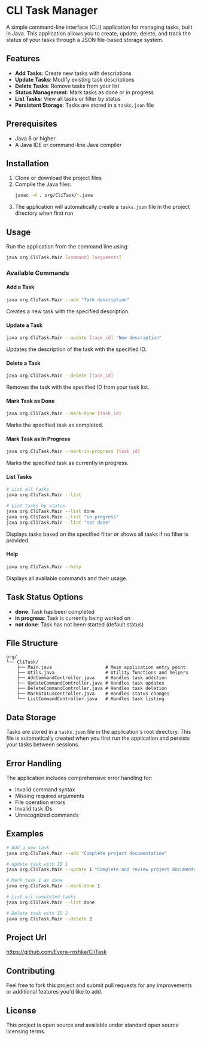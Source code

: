 # CLI Task Manager

A simple command-line interface (CLI) application for managing tasks, built in Java. This application allows you to create, update, delete, and track the status of your tasks through a JSON file-based storage system.

## Features

- **Add Tasks**: Create new tasks with descriptions
- **Update Tasks**: Modify existing task descriptions
- **Delete Tasks**: Remove tasks from your list
- **Status Management**: Mark tasks as done or in progress
- **List Tasks**: View all tasks or filter by status
- **Persistent Storage**: Tasks are stored in a `tasks.json` file

## Prerequisites

- Java 8 or higher
- A Java IDE or command-line Java compiler

## Installation

1. Clone or download the project files
2. Compile the Java files:
   ```bash
   javac -d . org/CliTask/*.java
   ```
3. The application will automatically create a `tasks.json` file in the project directory when first run

## Usage

Run the application from the command line using:

```bash
java org.CliTask.Main [command] [arguments]
```

### Available Commands

#### Add a Task
```bash
java org.CliTask.Main --add "Task description"
```
Creates a new task with the specified description.

#### Update a Task
```bash
java org.CliTask.Main --update [task_id] "New description"
```
Updates the description of the task with the specified ID.

#### Delete a Task
```bash
java org.CliTask.Main --delete [task_id]
```
Removes the task with the specified ID from your task list.

#### Mark Task as Done
```bash
java org.CliTask.Main --mark-done [task_id]
```
Marks the specified task as completed.

#### Mark Task as In Progress
```bash
java org.CliTask.Main --mark-in-progress [task_id]
```
Marks the specified task as currently in progress.

#### List Tasks
```bash
# List all tasks
java org.CliTask.Main --list

# List tasks by status
java org.CliTask.Main --list done
java org.CliTask.Main --list "in progress"
java org.CliTask.Main --list "not done"
```
Displays tasks based on the specified filter or shows all tasks if no filter is provided.

#### Help
```bash
java org.CliTask.Main --help
```
Displays all available commands and their usage.

## Task Status Options

- **done**: Task has been completed
- **in progress**: Task is currently being worked on
- **not done**: Task has not been started (default status)

## File Structure

```
org/
└── CliTask/
    ├── Main.java                    # Main application entry point
    ├── Utils.java                   # Utility functions and helpers
    ├── AddCommandController.java    # Handles task addition
    ├── UpdateCommandController.java # Handles task updates
    ├── DeleteCommandController.java # Handles task deletion
    ├── MarkStatusController.java    # Handles status changes
    └── ListCommandController.java   # Handles task listing
```

## Data Storage

Tasks are stored in a `tasks.json` file in the application's root directory. This file is automatically created when you first run the application and persists your tasks between sessions.

## Error Handling

The application includes comprehensive error handling for:
- Invalid command syntax
- Missing required arguments
- File operation errors
- Invalid task IDs
- Unrecognized commands

## Examples

```bash
# Add a new task
java org.CliTask.Main --add "Complete project documentation"

# Update task with ID 1
java org.CliTask.Main --update 1 "Complete and review project documentation"

# Mark task 1 as done
java org.CliTask.Main --mark-done 1

# List all completed tasks
java org.CliTask.Main --list done

# Delete task with ID 2
java org.CliTask.Main --delete 2
```

## Project Url
https://github.com/Evera-roshka/CliTask

## Contributing

Feel free to fork this project and submit pull requests for any improvements or additional features you'd like to add.

## License

This project is open source and available under standard open source licensing terms.
